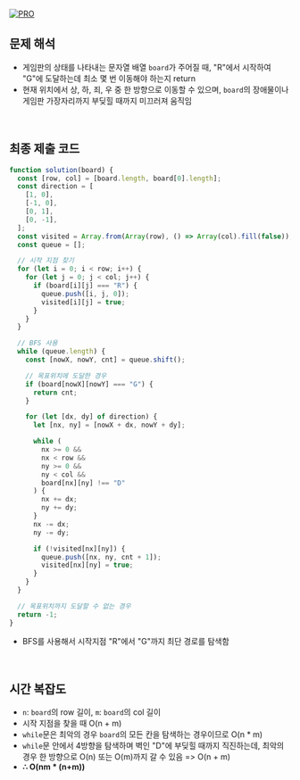 [![PRO]][Link]

## 문제 해석

- 게임판의 상태를 나타내는 문자열 배열 `board`가 주어질 때, "R"에서 시작하여 "G"에 도달하는데 최소 몇 번 이동해야 하는지 return
- 현재 위치에서 상, 하, 죄, 우 중 한 방향으로 이동할 수 있으며, `board`의 장애물이나 게임판 가장자리까지 부딪힐 때까지 미끄러져 움직임

<br>

## 최종 제출 코드

```javascript
function solution(board) {
  const [row, col] = [board.length, board[0].length];
  const direction = [
    [1, 0],
    [-1, 0],
    [0, 1],
    [0, -1],
  ];
  const visited = Array.from(Array(row), () => Array(col).fill(false));
  const queue = [];

  // 시작 지점 찾기
  for (let i = 0; i < row; i++) {
    for (let j = 0; j < col; j++) {
      if (board[i][j] === "R") {
        queue.push([i, j, 0]);
        visited[i][j] = true;
      }
    }
  }

  // BFS 사용
  while (queue.length) {
    const [nowX, nowY, cnt] = queue.shift();

    // 목표위치에 도달한 경우
    if (board[nowX][nowY] === "G") {
      return cnt;
    }

    for (let [dx, dy] of direction) {
      let [nx, ny] = [nowX + dx, nowY + dy];

      while (
        nx >= 0 &&
        nx < row &&
        ny >= 0 &&
        ny < col &&
        board[nx][ny] !== "D"
      ) {
        nx += dx;
        ny += dy;
      }
      nx -= dx;
      ny -= dy;

      if (!visited[nx][ny]) {
        queue.push([nx, ny, cnt + 1]);
        visited[nx][ny] = true;
      }
    }
  }

  // 목표위치까지 도달할 수 없는 경우
  return -1;
}
```

- BFS를 사용해서 시작지점 "R"에서 "G"까지 최단 경로를 탐색함

<br>

## 시간 복잡도

- `n`: `board`의 row 길이, `m`: `board`의 col 길이
- 시작 지점을 찾을 때 O(n + m)
- `while`문은 최악의 경우 `board`의 모든 칸을 탐색하는 경우이므로 O(n \* m)
- `while`문 안에서 4방향을 탐색하며 벽인 "D"에 부딪힐 때까지 직진하는데, 최악의 경우 한 방향으로 O(n) 또는 O(m)까지 갈 수 있음 => O(n + m)
- **∴ O(nm \* (n+m))**

<!---------------------------------------------------------------------------->

[PRO]: https://github.com/GoSSaChin/algorithm-js/assets/107768516/67c43b52-bc3f-4571-a249-5519021afbb0
[Link]: https://school.programmers.co.kr/learn/courses/30/lessons/169199
